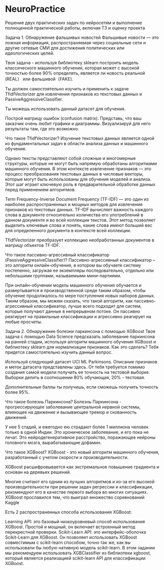 # NeuroPractice
Решение двух практических задач по нейросетям и выполнение полноценной практической работы, включая ТЗ и оценку проекта

Задача 1. Обнаружение фальшивых новостей
Фальшивые новости — это ложная информация, распространяемая через социальные сети и другие сетевые СМИ для достижения политических или идеологических целей.

Твоя  задача -  используя библиотеку sklearn построить модель классического машинного обучения, которая может с высокой точностью более 90% определять, является ли новость реальной (REAL） или фальшивой（FAKE).

Ты должен самостоятельно изучить и применить к задаче TfidfVectorizer для извлечения признаков из текстовых данных и PassiveAggressiveClassifier.

Ты  можешь использовать данный датасет для обучения.

Построй матрицу ошибок (confusion matrix). Представь, что ваш заказчик очень любит графики и диаграммы. Визуализируй для него результаты там, где это возможно.

Что такое TfidfVectorizer?
Изучение текстовых данных является одной из фундаментальных задач в области анализа данных и машинного обучения.

Однако тексты представляют собой сложные и многомерные структуры, которые не могут быть напрямую обработаны алгоритмами машинного обучения. В этом контексте извлечение признаков — это процесс преобразования текстовых данных в числовые векторы, которые могут быть использованы для обучения моделей и анализа. Этот шаг играет ключевую роль в предварительной обработке данных перед применением алгоритмов.

Term Frequency-Inverse Document Frequency (TF-IDF) — это один из наиболее распространенных и мощных методов для извлечения признаков из текстовых данных. TF-IDF вычисляет важность каждого слова в документе относительно количества его употреблений в данном документе и во всей коллекции текстов. Этот метод позволяет выделить ключевые слова и понять, какие слова имеют больший вес для определенного документа в контексте всей коллекции.

TfidfVectorizer преобразует коллекцию необработанных документов в матрицу объектов TF-IDF.

Что такое пассивно-агрессивный классификатор (PassiveAggressiveClassifier)?
Пассивно-агрессивный классификатор – это алгоритм онлайн-обучения, в котором вы обучаете систему постепенно, загружая ее экземпляры последовательно, отдельно или небольшими группами, называемыми мини-партиями.

При онлайн-обучении модель машинного обучения обучается и развертывается в производственной среде таким образом, чтобы обучение продолжалось по мере поступления новых наборов данных. Таким образом, мы можем сказать, что такой алгоритм, как пассивно-агрессивный классификатор, лучше всего подходит для систем, которые получают данные в непрерывном потоке. Он пассивно реагирует на правильные классификации и агрессивно реагирует на любые просчеты.

Задача 2. Обнаружение болезни паркинсона с помощью XGBoost
Твоя задача с помощью Data Science предсказать заболевание паркинсона на ранней стадии, используя алгоритм машинного обучения XGBoost и библиотеку sklearn для нормализации признаков. Как это сделать? Тебя  придется самостоятельно изучить данный вопрос.

Используй следующий датасет UCI ML Parkinsons. Описание признаков и меток датасета представлены здесь. От тебя  требуется помимо создания самой модели получить ее точность на тестовой выборке. Выборки делить в соотношении 80% обучающая, 20% - тестовая.

Дополнительные баллы ты получишь, если сможешь получить точность более 95%.

Что такое болезнь Паркинсона?
Болезнь Паркинсона - прогрессирующее заболевание центральной нервной системы, влияющее на движение и вызывающее тремор и скованность движений.

У нее 5 стадий, и ежегодно ею страдают более 1 миллиона человек только в одной Индии. Это хроническое заболевание, и его пока не лечат. Это нейродегенеративное расстройство, поражающее нейроны головного мозга, вырабатывающие дофамин.

Что такое XGBoost?
XGBoost - это новый алгоритм машинного обучения, разработанный с учетом скорости и производительности.

XGBoost расшифровывается как экстремальное повышение градиента и основан на деревьях решений.

Многие считают его одним из лучших алгоритмов и из-за его высокой производительности при решении задач регрессии и классификации, рекомендуют его в качестве первого выбора во многих ситуациях. XGBoost прославился тем, что выиграл множество соревнований Kaggle

Есть 2 распространенных способа использования XGBoost:

Learning API: это базовый низкоуровневый способ использования XGBoost. Простой и мощный, он включает встроенный метод перекрестной проверки.
Scikit-Learn API: это интерфейс-оболочка Scikit-Learn для XGBoost. Он позволяет использовать XGBoost совместимым с scikit-learn способом, точно так же, как вы использовали бы любую нативную модель scikit-learn.
В этом задании мы рекомендуем использовать XGBClassifier из библиотеки xgboost, который является реализацией scikit-learn API для классификации XGBoost.
